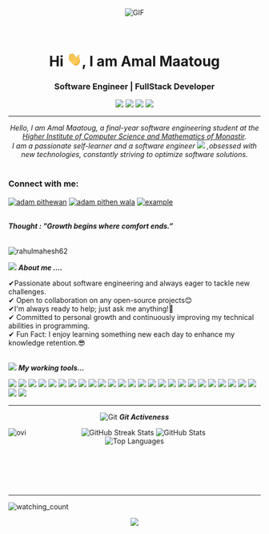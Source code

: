 <p align="center">
  <img align="center" alt="GIF" src="https://media.giphy.com/media/836HiJc7pgzy8iNXCn/giphy.gif" width="500px" />

</p>
  <br>
<h1 align="center">Hi <img src="https://raw.githubusercontent.com/ABSphreak/ABSphreak/master/gifs/Hi.gif" width="30px">, I am Amal Maatoug </h1>
<h3 align="center">Software Engineer | FullStack Developer </h3>
 <p align="center">
<img src="https://img.shields.io/badge/Age-23-blue" />
  <img src="https://img.shields.io/badge/Focus-Software%20Development-brightgreen" />
  <img src="https://img.shields.io/badge/Lives-Monastir-success" />
  <img src="https://img.shields.io/badge/Languages-English%20%26%20French%20%26%20Arabic-brightgreen" />
</p>
<hr>

<p align="center">
  <em>
  Hello, I am Amal Maatoug, a final-year software engineering student at the <a href="https://uom.lk/">Higher Institute of Computer Science and Mathematics of Monastir</a>. <br>
  I am a passionate self-learner and a software engineer  <img src="https://github.com/TheDudeThatCode/TheDudeThatCode/blob/master/Assets/Developer.gif" width="30px"> ,obsessed with new technologies, constantly striving to optimize software solutions.
  </em> 
 <br>

  <br>
  <h3 align="left">Connect with me:</h3>
<p align="left">
  <a href="https://www.linkedin.com/in/amal-maatoug-660476202/" target="blank"><img align="center"
      src="https://raw.githubusercontent.com/rahuldkjain/github-profile-readme-generator/master/src/images/icons/Social/linked-in-alt.svg"
      alt="adam pithewan" height="30" width="40" /></a>
  <a href="https://www.facebook.com/profile.php?id=100008695418330&mibextid=ZbWKwL" target="blank"><img align="center"
      src="https://raw.githubusercontent.com/rahuldkjain/github-profile-readme-generator/master/src/images/icons/Social/facebook.svg"
      alt="adam pithen wala" height="30" width="40" /></a>
 <a href="mailto:maatougamal1@gmail.com?subject=Feedback%20From%20Github&body=Hello" target="blank">
    <img align="center" src="https://www.vectorlogo.zone/logos/gmail/gmail-icon.svg" alt="example" height="30" width="40"/>
  </a>
</p>
  <br>
<b><i align="center">Thought : "Growth begins where comfort ends.”</i></b>
</p>
<br>
<img align="center" src="https://cdn.buymeacoffee.com/buttons/v2/default-yellow.png" height="45" width="170" alt="rahulmahesh62" />
<br>


<img src="https://media.giphy.com/media/iY8CRBdQXODJSCERIr/giphy.gif" width="30px">&nbsp;***About me ....***

✔Passionate about software engineering and always eager to tackle new challenges.<br>
✔ Open to collaboration on any open-source projects😊 <br>
✔I'm always ready to help; just ask me anything!🥰<br>
✔ Committed to personal growth and continuously improving my technical abilities in programming.<br>
✔ Fun Fact: I enjoy learning something new each day to enhance my knowledge retention.😎<br><br>


<img src="https://media.giphy.com/media/iY8CRBdQXODJSCERIr/giphy.gif" width="30px">&nbsp;***My working tools...***
<p align="left">
 
  <img height="50" src ='https://www.vectorlogo.zone/logos/python/python-ar21.svg'>  
   <img height="50" src="https://www.vectorlogo.zone/logos/java/java-ar21.svg"> 
  <img height="50" src="https://www.vectorlogo.zone/logos/typescriptlang/typescriptlang-icon.svg"> 
  <img height="50" src="https://www.vectorlogo.zone/logos/jupyter/jupyter-ar21.svg"> 
  <img height="50" src="https://www.vectorlogo.zone/logos/w3_html5/w3_html5-ar21.svg">
<img height="50" src="https://www.vectorlogo.zone/logos/mysql/mysql-ar21.svg"> 
 <img height="50" src="https://www.vectorlogo.zone/logos/sqlite/sqlite-ar21.svg"> 
   <img height="50" src="https://upload.wikimedia.org/wikipedia/commons/thumb/e/ed/Pandas_logo.svg/768px-Pandas_logo.svg.png"> 
   <img height="50" src="https://www.vectorlogo.zone/logos/pocoo_flask/pocoo_flask-ar21.svg">
  <img height="50" src="https://www.vectorlogo.zone/logos/numpy/numpy-ar21.svg"> 
  <img height="50" src="https://www.vectorlogo.zone/logos/springio/springio-ar21.svg"> 
  <img height="50" src="https://www.vectorlogo.zone/logos/reactjs/reactjs-ar21.svg">
   <img height="50" src="https://www.vectorlogo.zone/logos/javascript/javascript-ar21.svg">
  <img height="50" src="  https://www.vectorlogo.zone/logos/mongodb/mongodb-ar21.svg"> 
    <img height="50" src="https://www.vectorlogo.zone/logos/nextjs/nextjs-ar21.svg"> 
    <img height="50" src="https://www.vectorlogo.zone/logos/nodejs/nodejs-ar21.svg"> 
    <img height="50" src="https://www.vectorlogo.zone/logos/github/github-ar21.svg"> 
 <img height="50" src="https://www.vectorlogo.zone/logos/git-scm/git-scm-ar21.svg"> 
  <img height="50" src="https://www.vectorlogo.zone/logos/docker/docker-ar21.svg"> 
  <img height="50" src="https://www.vectorlogo.zone/logos/djangoproject/djangoproject-ar21.svg"> 
 <img height="50" src="https://www.vectorlogo.zone/logos/tensorflow/tensorflow-ar21.svg">
  <img height="50" src="https://www.vectorlogo.zone/logos/apache_spark/apache_spark-ar21.svg"> 
  <img height="50" src="https://www.vectorlogo.zone/logos/javascript/javascript-ar21.svg"> 
 <img height="50" src="https://www.vectorlogo.zone/logos/json/json-ar21.svg"> 
   <img height="50" src="https://www.vectorlogo.zone/logos/tailwindcss/tailwindcss-ar21.svg"> 
   <img height="50" src="https://www.vectorlogo.zone/logos/amazon_awslambda/amazon_awslambda-ar21.svg"> 
    <img height="50" src="  https://www.vectorlogo.zone/logos/expressjs/expressjs-ar21.svg"> 


  <hr>
  <p align="center">
 <img src="https://media.giphy.com/media/W5eoZHPpUx9sapR0eu/giphy.gif" width="30px" alt="Git"/>&nbsp;<i><b>Git Activeness</b></i></p>
 
<p><img align="left" src="https://github-readme-stats.vercel.app/api/top-langs?username=amal2535&show_icons=true&locale=en&layout=compact&theme=chartreuse-dark" alt="ovi" /></p>

<div align="center">
  <img src="https://github-readme-streak-stats.herokuapp.com/?user=amal2535&theme=neon&hide_border=false" alt="GitHub Streak Stats" />
  <img src="https://github-readme-stats.vercel.app/api?username=amal2535&theme=neon&hide_border=false&include_all_commits=true&count_private=true" alt="GitHub Stats" />
  <br/>
  <img src="https://github-readme-stats.vercel.app/api/top-langs/?username=amal2535&theme=neon&hide_border=false&include_all_commits=true&count_private=true&layout=compact" alt="Top Languages" />
</div><br><br><br><br><br>

<hr>

<p align="left"> 
<img src="https://komarev.com/ghpvc/?username=amal2535&color=brightgreen" alt="watching_count" />
 </p>
  <p align="center">
 <img src = "https://media0.giphy.com/media/KDDpcKigbfFpnejZs6/giphy.gif?cid=ecf05e47oy6f4zjs8g1qoiystc56cu7r9tb8a1fe76e05oty&rid=giphy.gif" width = 100px></p>
